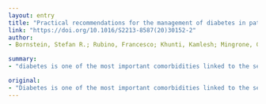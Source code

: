 ```yaml
---
layout: entry
title: "Practical recommendations for the management of diabetes in patients with COVID-19"
link: "https://doi.org/10.1016/S2213-8587(20)30152-2"
author:
- Bornstein, Stefan R.; Rubino, Francesco; Khunti, Kamlesh; Mingrone, Geltrude; Hopkins, David; Birkenfeld, Andreas L.; Boehm, Bernhard; Amiel, Stephanie; Holt, Richard I. G.; Skyler, Jay S.; DeVries, J. Hans; Renard, Eric; Eckel, Robert H.; Zimmet, Paul; Alberti, Kurt George; Vidal, Josep; Geloneze, Bruno; Chan, Juliana C.; Ji, Linong; Ludwig, Barbara

summary:
- "diabetes is one of the most important comorbidities linked to the severity of all three known human pathogenic coronavirus infections. Patients with diabetes have an increased risk of severe complications including Adult Respiratory Distress Syndrome and multi-organ failure. Depending on the global region, 20?50% of patients in the pandemic had diabetes."

original:
- "Diabetes is one of the most important comorbidities linked to the severity of all three known human pathogenic coronavirus infections, including severe acute respiratory syndrome coronavirus 2. Patients with diabetes have an increased risk of severe complications including Adult Respiratory Distress Syndrome and multi-organ failure. Depending on the global region, 20?50% of patients in the coronavirus disease 2019 (COVID-19) pandemic had diabetes. Given the importance of the link between COVID-19 and diabetes, we have formed an international panel of experts in the field of diabetes and endocrinology to provide some guidance and practical recommendations for the management of diabetes during the pandemic. We aim to briefly provide insight into potential mechanistic links between the novel coronavirus infection and diabetes, present practical management recommendations, and elaborate on the differential needs of several patient groups."
---
```



